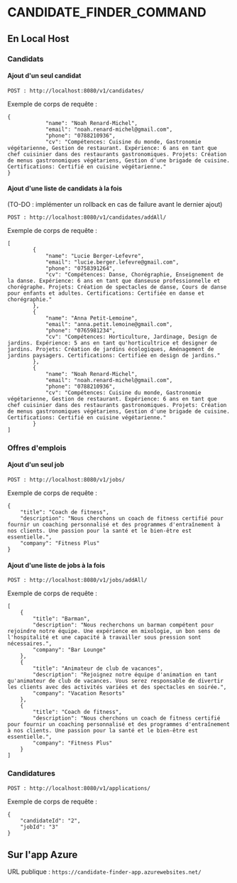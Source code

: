 # CANDIDATE_FINDER_COMMAND

## En Local Host

### Candidats

#### Ajout d'un seul candidat
```POST : http://localhost:8080/v1/candidates/```

Exemple de corps de requête :
```
{
            "name": "Noah Renard-Michel",
            "email": "noah.renard-michel@gmail.com",
            "phone": "0788210936",
            "cv": "Compétences: Cuisine du monde, Gastronomie végétarienne, Gestion de restaurant. Expérience: 6 ans en tant que chef cuisinier dans des restaurants gastronomiques. Projets: Création de menus gastronomiques végétariens, Gestion d'une brigade de cuisine. Certifications: Certifié en cuisine végétarienne."
}
```

#### Ajout d'une liste de candidats à la fois 
(TO-DO : implémenter un rollback en cas de failure avant le dernier ajout)

```POST : http://localhost:8080/v1/candidates/addAll/```

Exemple de corps de requête :
```
[
        {
            "name": "Lucie Berger-Lefevre",
            "email": "lucie.berger.lefevre@gmail.com",
            "phone": "0758391264",
            "cv": "Compétences: Danse, Chorégraphie, Enseignement de la danse. Expérience: 6 ans en tant que danseuse professionnelle et chorégraphe. Projets: Création de spectacles de danse, Cours de danse pour enfants et adultes. Certifications: Certifiée en danse et chorégraphie."
        },
        {
            "name": "Anna Petit-Lemoine",
            "email": "anna.petit.lemoine@gmail.com",
            "phone": "0765981234",
            "cv": "Compétences: Horticulture, Jardinage, Design de jardins. Expérience: 5 ans en tant qu'horticultrice et designer de jardins. Projets: Création de jardins écologiques, Aménagement de jardins paysagers. Certifications: Certifiée en design de jardins."
        },
        {
            "name": "Noah Renard-Michel",
            "email": "noah.renard-michel@gmail.com",
            "phone": "0788210936",
            "cv": "Compétences: Cuisine du monde, Gastronomie végétarienne, Gestion de restaurant. Expérience: 6 ans en tant que chef cuisinier dans des restaurants gastronomiques. Projets: Création de menus gastronomiques végétariens, Gestion d'une brigade de cuisine. Certifications: Certifié en cuisine végétarienne."
        }
]
```

### Offres d'emplois
#### Ajout d'un seul job
```POST : http://localhost:8080/v1/jobs/```

Exemple de corps de requête :
```
{
    "title": "Coach de fitness",
    "description": "Nous cherchons un coach de fitness certifié pour fournir un coaching personnalisé et des programmes d'entraînement à nos clients. Une passion pour la santé et le bien-être est essentielle.",
    "company": "Fitness Plus"
}
```

#### Ajout d'une liste de jobs à la fois
```POST : http://localhost:8080/v1/jobs/addAll/```

Exemple de corps de requête :
```
[
    {
        "title": "Barman",
        "description": "Nous recherchons un barman compétent pour rejoindre notre équipe. Une expérience en mixologie, un bon sens de l'hospitalité et une capacité à travailler sous pression sont nécessaires.",
        "company": "Bar Lounge"
    },
    {
        "title": "Animateur de club de vacances",
        "description": "Rejoignez notre équipe d'animation en tant qu'animateur de club de vacances. Vous serez responsable de divertir les clients avec des activités variées et des spectacles en soirée.",
        "company": "Vacation Resorts"
    },
    {
        "title": "Coach de fitness",
        "description": "Nous cherchons un coach de fitness certifié pour fournir un coaching personnalisé et des programmes d'entraînement à nos clients. Une passion pour la santé et le bien-être est essentielle.",
        "company": "Fitness Plus"
    }
]
```

### Candidatures
```POST : http://localhost:8080/v1/applications/```

Exemple de corps de requête :
```
{
    "candidateId": "2",
    "jobId": "3"
}
```

## Sur l'app Azure

URL publique : ```https://candidate-finder-app.azurewebsites.net/```
